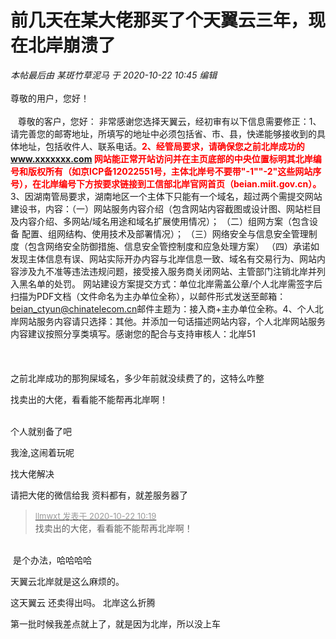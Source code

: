 # 前几天在某大佬那买了个天翼云三年，现在北岸崩溃了


<i class="pstatus"> 本帖最后由 某斑竹草泥马 于 2020-10-22 10:45 编辑 </i><br />
<br />
尊敬的用户，您好！<br />
<br />
&nbsp; &nbsp;尊敬的客户，您好： 非常感谢您选择天翼云，经初审有以下信息需要修正：1、请完善您的邮寄地址，所填写的地址中必须包括省、市、县，快递能够接收到的具体地址，包括收件人、联系电话。<font color="Red"><strong>2、经管局要求，请确保您之前北岸成功的 www.xxxxxxx.com 网站能正常开站访问并在主页底部的中央位置标明其北岸编号和版权所有（如京ICP备12022551号，主体北岸号不要带&quot;-1&quot;&quot;-2&quot;这些网站序号），在北岸编号下方按要求链接到工信部北岸官网首页（beian.miit.gov.cn）。</strong></font>3、因湖南管局要求，湖南地区一个主体下只能有一个域名，超过两个需提交网站建设书，内容：（一）网站服务内容介绍（包含网站内容截图或设计图、网站栏目及内容介绍、多网站/域名用途和域名扩展使用情况）； （二）组网方案（包含设备 配置、组网结构、使用技术及部署情况）； （三）网络安全与信息安全管理制度（包含网络安全防御措施、信息安全管控制度和应急处理方案） （四）承诺如发现主体信息有误、网站实际开办内容与北岸信息一致、域名有交易行为、网站内容涉及九不准等违法违规问题，接受接入服务商关闭网站、主管部门注销北岸并列入黑名单的处罚。 网站建设方案提交方式：单位北岸需盖公章/个人北岸需签字后扫描为PDF文档（文件命名为主办单位全称），以邮件形式发送至邮箱：<a href="mailto:beian_ctyun@chinatelecom.cn">beian_ctyun@chinatelecom.cn</a>邮件主题为：接入商+主办单位全称。4、个人北岸网站服务内容请只选择：其他。并添加一句话描述网站内容，个人北岸网站服务内容建议按照分享类填写。感谢您的配合与支持审核人：北岸51<br />
<br />
<br />
<br />
之前北岸成功的那狗屎域名，多少年前就没续费了的，这特么咋整<img src="static/image/smiley/yct/002.gif" smilieid="30" border="0" alt="" /> 

找卖出的大佬，看看能不能帮再北岸啊！<br />
<br />
<img src="static/image/smiley/default/lol.gif" smilieid="12" border="0" alt="" /><img src="static/image/smiley/default/lol.gif" smilieid="12" border="0" alt="" /><img src="static/image/smiley/default/lol.gif" smilieid="12" border="0" alt="" />

个人就别备了吧

我淦<img src="static/image/smiley/yct/014.gif" smilieid="45" border="0" alt="" />,这闹着玩呢

找大佬解决

请把大佬的微信给我 资料都有，就差服务器了

<div class="quote"><blockquote><font size="2"><a href="https://www.hostloc.com/forum.php?mod=redirect&amp;goto=findpost&amp;pid=9334800&amp;ptid=757059" target="_blank"><font color="#999999">llmwxt 发表于 2020-10-22 10:19</font></a></font><br />
找卖出的大佬，看看能不能帮再北岸啊！</blockquote></div><br />
<img src="static/image/smiley/yct/003.gif" smilieid="50" border="0" alt="" /> 是个办法，哈哈哈哈

天翼云北岸就是这么麻烦的。

这天翼云 还卖得出吗。 北岸这么折腾

第一批时候我差点就上了，就是因为北岸，所以没上车
